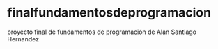 # finalfundamentosdeprogramacion
 proyecto final  de fundamentos de programación de Alan Santiago Hernandez
